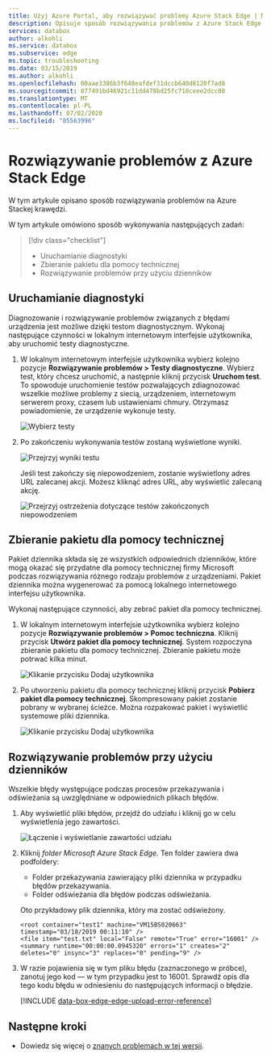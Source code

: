 ```yaml
---
title: Użyj Azure Portal, aby rozwiązywać problemy Azure Stack Edge | Microsoft Docs
description: Opisuje sposób rozwiązywania problemów z Azure Stack Edge.
services: databox
author: alkohli
ms.service: databox
ms.subservice: edge
ms.topic: troubleshooting
ms.date: 03/15/2019
ms.author: alkohli
ms.openlocfilehash: 00aae3386b3f648eafdef31dccb640d8120f7ad8
ms.sourcegitcommit: 877491bd46921c11dd478bd25fc718ceee2dcc08
ms.translationtype: MT
ms.contentlocale: pl-PL
ms.lasthandoff: 07/02/2020
ms.locfileid: "85563996"
---
```

# <a name="troubleshoot-your-azure-stack-edge-issues"></a>Rozwiązywanie problemów z Azure Stack Edge

W tym artykule opisano sposób rozwiązywania problemów na Azure Stackej krawędzi. 

W tym artykule omówiono sposób wykonywania następujących zadań:

> [!div class="checklist"]
> * Uruchamianie diagnostyki
> * Zbieranie pakietu dla pomocy technicznej
> * Rozwiązywanie problemów przy użyciu dzienników


## <a name="run-diagnostics"></a>Uruchamianie diagnostyki

Diagnozowanie i rozwiązywanie problemów związanych z błędami urządzenia jest możliwe dzięki testom diagnostycznym. Wykonaj następujące czynności w lokalnym internetowym interfejsie użytkownika, aby uruchomić testy diagnostyczne.

1. W lokalnym internetowym interfejsie użytkownika wybierz kolejno pozycje **Rozwiązywanie problemów > Testy diagnostyczne**. Wybierz test, który chcesz uruchomić, a następnie kliknij przycisk **Uruchom test**. To spowoduje uruchomienie testów pozwalających zdiagnozować wszelkie możliwe problemy z siecią, urządzeniem, internetowym serwerem proxy, czasem lub ustawieniami chmury. Otrzymasz powiadomienie, że urządzenie wykonuje testy.

    ![Wybierz testy](media/azure-stack-edge-troubleshoot/run-diag-1.png)
 
2. Po zakończeniu wykonywania testów zostaną wyświetlone wyniki. 

    ![Przejrzyj wyniki testu](media/azure-stack-edge-troubleshoot/run-diag-2.png)

    Jeśli test zakończy się niepowodzeniem, zostanie wyświetlony adres URL zalecanej akcji. Możesz kliknąć adres URL, aby wyświetlić zalecaną akcję.
 
    ![Przejrzyj ostrzeżenia dotyczące testów zakończonych niepowodzeniem](media/azure-stack-edge-troubleshoot/run-diag-3.png)


## <a name="collect-support-package"></a>Zbieranie pakietu dla pomocy technicznej

Pakiet dziennika składa się ze wszystkich odpowiednich dzienników, które mogą okazać się przydatne dla pomocy technicznej firmy Microsoft podczas rozwiązywania różnego rodzaju problemów z urządzeniami. Pakiet dziennika można wygenerować za pomocą lokalnego internetowego interfejsu użytkownika.

Wykonaj następujące czynności, aby zebrać pakiet dla pomocy technicznej. 

1. W lokalnym internetowym interfejsie użytkownika wybierz kolejno pozycje **Rozwiązywanie problemów > Pomoc techniczna**. Kliknij przycisk **Utwórz pakiet dla pomocy technicznej**. System rozpoczyna zbieranie pakietu dla pomocy technicznej. Zbieranie pakietu może potrwać kilka minut.

    ![Klikanie przycisku Dodaj użytkownika](media/azure-stack-edge-troubleshoot/collect-logs-1.png)
 
2. Po utworzeniu pakietu dla pomocy technicznej kliknij przycisk **Pobierz pakiet dla pomocy technicznej**. Skompresowany pakiet zostanie pobrany w wybranej ścieżce. Można rozpakować pakiet i wyświetlić systemowe pliki dziennika.

    ![Klikanie przycisku Dodaj użytkownika](media/azure-stack-edge-troubleshoot/collect-logs-2.png)

## <a name="use-logs-to-troubleshoot"></a>Rozwiązywanie problemów przy użyciu dzienników

Wszelkie błędy występujące podczas procesów przekazywania i odświeżania są uwzględniane w odpowiednich plikach błędów.

1. Aby wyświetlić pliki błędów, przejdź do udziału i kliknij go w celu wyświetlenia jego zawartości. 

      ![Łączenie i wyświetlanie zawartości udziału](media/azure-stack-edge-troubleshoot/troubleshoot-logs-1.png)

2. Kliknij _folder Microsoft Azure Stack Edge_. Ten folder zawiera dwa podfoldery:

    - Folder przekazywania zawierający pliki dziennika w przypadku błędów przekazywania.
    - Folder odświeżania dla błędów podczas odświeżania.

    Oto przykładowy plik dziennika, który ma zostać odświeżony.

    ```
    <root container="test1" machine="VM15BS020663" timestamp="03/18/2019 00:11:10" />
    <file item="test.txt" local="False" remote="True" error="16001" />
    <summary runtime="00:00:00.0945320" errors="1" creates="2" deletes="0" insync="3" replaces="0" pending="9" />
    ``` 

3. W razie pojawienia się w tym pliku błędu (zaznaczonego w próbce), zanotuj jego kod — w tym przypadku jest to 16001. Sprawdź opis dla tego kodu błędu w odniesieniu do następujących informacji o błędzie.

    [!INCLUDE [data-box-edge-edge-upload-error-reference](../../includes/data-box-edge-gateway-upload-error-reference.md)]


## <a name="next-steps"></a>Następne kroki

- Dowiedz się więcej o [znanych problemach w tej wersji](data-box-gateway-release-notes.md).
